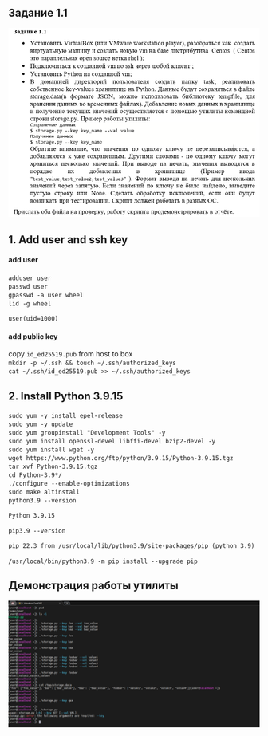 ## Задание 1.1
![task-text](task_text_1.1.png)  


## 1. Add user and ssh key
#### add user
`adduser user`  
`passwd user`  
`gpasswd -a user wheel`  
`lid -g wheel`  
```console
user(uid=1000)
```
#### add public key
copy `id_ed25519.pub` from host to box  
`mkdir -p ~/.ssh && touch ~/.ssh/authorized_keys`  
`cat ~/.ssh/id_ed25519.pub >> ~/.ssh/authorized_keys`  

## 2. Install Python 3.9.15
`sudo yum -y install epel-release`  
`sudo yum -y update`  
`sudo yum groupinstall "Development Tools" -y`  
`sudo yum install openssl-devel libffi-devel bzip2-devel -y`  
`sudo yum install wget -y`  
`wget https://www.python.org/ftp/python/3.9.15/Python-3.9.15.tgz`  
`tar xvf Python-3.9.15.tgz`  
`cd Python-3.9*/`  
`./configure --enable-optimizations`  
`sudo make altinstall`  
`python3.9 --version`  
```console
Python 3.9.15
```
`pip3.9 --version`  
```console
pip 22.3 from /usr/local/lib/python3.9/site-packages/pip (python 3.9)
```
`/usr/local/bin/python3.9 -m pip install --upgrade pip`  


## Демонстрация работы утилиты
![task-text](task_1.1.png)  
